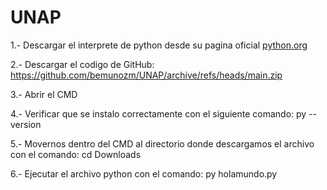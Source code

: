 # UNAP
1.- Descargar el interprete de python desde su pagina oficial [python.org](https://www.python.org/downloads/)

2.- Descargar el codigo de GitHub: https://github.com/bemunozm/UNAP/archive/refs/heads/main.zip

3.- Abrir el CMD

4.- Verificar que se instalo correctamente con el siguiente comando: py --version 

5.- Movernos dentro del CMD al directorio donde descargamos el archivo con el comando: cd Downloads

6.- Ejecutar el archivo python con el comando: py holamundo.py
